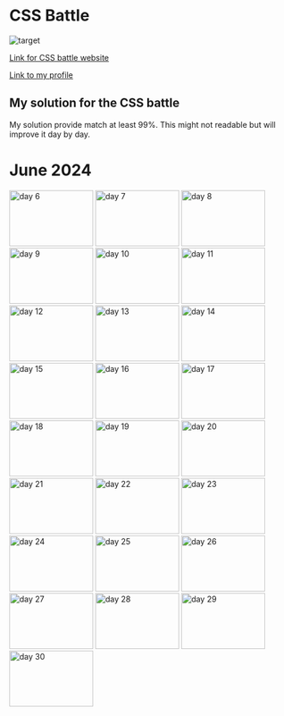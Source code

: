 # CSS Battle

![target](https://www.cssbattlesolutions.com/_next/image?url=https%3A%2F%2Fcdn.sanity.io%2Fimages%2Fr2p34icm%2Fproduction%2F60768b35303f6a4851c246cb5f27a8ce285df724-400x300.png&w=640&q=75)

[Link for CSS battle website](https://cssbattle.dev/)

[Link to my profile](https://cssbattle.dev/player/bunnyan)


## My solution for the CSS battle

My solution provide match at least 99%. This might not readable but will improve it day by day.



# June 2024
<div>
   <img src="https://firebasestorage.googleapis.com/v0/b/cssbattleapp.appspot.com/o/user%2Fummd3POvEDfFyeFvVdOMG3OOrwE2%2Ftargets%2Ftarget_Ix6s0Ru.png?alt=media" alt="day 6" width="150" height="100">
   <img src="https://firebasestorage.googleapis.com/v0/b/cssbattleapp.appspot.com/o/user%2Fummd3POvEDfFyeFvVdOMG3OOrwE2%2Ftargets%2Ftarget_089lanc.png?alt=media" alt="day 7" width="150" height="100">
   <img src="https://firebasestorage.googleapis.com/v0/b/cssbattleapp.appspot.com/o/user%2Fummd3POvEDfFyeFvVdOMG3OOrwE2%2Ftargets%2Ftarget_9kGSC0s.png?alt=media" alt="day 8" width="150" height="100">
   <img src="https://firebasestorage.googleapis.com/v0/b/cssbattleapp.appspot.com/o/user%2Fummd3POvEDfFyeFvVdOMG3OOrwE2%2Ftargets%2Ftarget_nDZC2bh.png?alt=media" alt="day 9" width="150" height="100">
   <img src="https://firebasestorage.googleapis.com/v0/b/cssbattleapp.appspot.com/o/user%2Fummd3POvEDfFyeFvVdOMG3OOrwE2%2Ftargets%2Ftarget_J4nkknf.png?alt=media" alt="day 10" width="150" height="100">
   <img src="https://firebasestorage.googleapis.com/v0/b/cssbattleapp.appspot.com/o/user%2Fummd3POvEDfFyeFvVdOMG3OOrwE2%2Ftargets%2Ftarget_I3uf0t1.png?alt=media" alt="day 11" width="150" height="100">
</div>

<div>    
   <img src="https://firebasestorage.googleapis.com/v0/b/cssbattleapp.appspot.com/o/user%2Fummd3POvEDfFyeFvVdOMG3OOrwE2%2Ftargets%2Ftarget_KsqKkKy.png?alt=media" alt="day 12" width="150" height="100">
   <img src="https://firebasestorage.googleapis.com/v0/b/cssbattleapp.appspot.com/o/user%2Fummd3POvEDfFyeFvVdOMG3OOrwE2%2Ftargets%2Ftarget_2J9RaDM.png?alt=media" alt="day 13" width="150" height="100">
   <img src="https://firebasestorage.googleapis.com/v0/b/cssbattleapp.appspot.com/o/user%2Fummd3POvEDfFyeFvVdOMG3OOrwE2%2Ftargets%2Ftarget_EoyIpWP.png?alt=media" alt="day 14" width="150" height="100">
   <img src="https://firebasestorage.googleapis.com/v0/b/cssbattleapp.appspot.com/o/user%2Fummd3POvEDfFyeFvVdOMG3OOrwE2%2Ftargets%2Ftarget_5N7CXDB.png?alt=media" alt="day 15" width="150" height="100">
   <img src="https://firebasestorage.googleapis.com/v0/b/cssbattleapp.appspot.com/o/user%2Fummd3POvEDfFyeFvVdOMG3OOrwE2%2Ftargets%2Ftarget_H7mdA1l.png?alt=media" alt="day 16" width="150" height="100">
   <img src="https://firebasestorage.googleapis.com/v0/b/cssbattleapp.appspot.com/o/user%2Fummd3POvEDfFyeFvVdOMG3OOrwE2%2Ftargets%2Ftarget_pY9I4Dy.png?alt=media" alt="day 17" width="150" height="100">
</div>

<div>    
   <img src="https://firebasestorage.googleapis.com/v0/b/cssbattleapp.appspot.com/o/user%2Fummd3POvEDfFyeFvVdOMG3OOrwE2%2Ftargets%2Ftarget_2Ixd9HD.png?alt=media" alt="day 18" width="150" height="100">
   <img src="https://firebasestorage.googleapis.com/v0/b/cssbattleapp.appspot.com/o/user%2Fummd3POvEDfFyeFvVdOMG3OOrwE2%2Ftargets%2Ftarget_UeTVeZF.png?alt=media" alt="day 19"width="150" height="100">
   <img src="https://firebasestorage.googleapis.com/v0/b/cssbattleapp.appspot.com/o/user%2Fummd3POvEDfFyeFvVdOMG3OOrwE2%2Ftargets%2Ftarget_uunlnfK.png?alt=media" alt="day 20" width="150" height="100">
   <img src="https://firebasestorage.googleapis.com/v0/b/cssbattleapp.appspot.com/o/user%2Fummd3POvEDfFyeFvVdOMG3OOrwE2%2Ftargets%2Ftarget_eVaXu14.png?alt=media" alt="day 21" width="150" height="100">
   <img src="https://firebasestorage.googleapis.com/v0/b/cssbattleapp.appspot.com/o/user%2Fummd3POvEDfFyeFvVdOMG3OOrwE2%2Ftargets%2Ftarget_CBJY7mQ.png?alt=media" alt="day 22" width="150" height="100">
   <img src="https://firebasestorage.googleapis.com/v0/b/cssbattleapp.appspot.com/o/user%2Fummd3POvEDfFyeFvVdOMG3OOrwE2%2Ftargets%2Ftarget_peK94Xk.png?alt=media" alt="day 23" width="150" height="100">
</div>

<div>    
   <img src="https://firebasestorage.googleapis.com/v0/b/cssbattleapp.appspot.com/o/user%2Fummd3POvEDfFyeFvVdOMG3OOrwE2%2Ftargets%2Ftarget_jQJ1dB1.png?alt=media" alt="day 24" width="150" height="100">
   <img src="https://firebasestorage.googleapis.com/v0/b/cssbattleapp.appspot.com/o/user%2Fummd3POvEDfFyeFvVdOMG3OOrwE2%2Ftargets%2Ftarget_N1QVAzZ.png?alt=media" alt="day 25" width="150" height="100">
   <img src="https://firebasestorage.googleapis.com/v0/b/cssbattleapp.appspot.com/o/user%2Fummd3POvEDfFyeFvVdOMG3OOrwE2%2Ftargets%2Ftarget_hBT5NLr.png?alt=media" alt="day 26" width="150" height="100">
   <img src="https://firebasestorage.googleapis.com/v0/b/cssbattleapp.appspot.com/o/user%2Fummd3POvEDfFyeFvVdOMG3OOrwE2%2Ftargets%2Ftarget_hKLpPqS.png?alt=media" alt="day 27" width="150" height="100">
   <img src="https://firebasestorage.googleapis.com/v0/b/cssbattleapp.appspot.com/o/user%2Fummd3POvEDfFyeFvVdOMG3OOrwE2%2Ftargets%2Ftarget_syLTaHZ.png?alt=media" alt="day 28" width="150" height="100">
   <img src="https://firebasestorage.googleapis.com/v0/b/cssbattleapp.appspot.com/o/user%2Fummd3POvEDfFyeFvVdOMG3OOrwE2%2Ftargets%2Ftarget_QhVKBq4.png?alt=media" alt="day 29" width="150" height="100">
</div>

<div>   
   <img src="https://firebasestorage.googleapis.com/v0/b/cssbattleapp.appspot.com/o/user%2Fummd3POvEDfFyeFvVdOMG3OOrwE2%2Ftargets%2Ftarget_PDuXkf3.png?alt=media" alt="day 30" width="150" height="100">
</div>

<!-- Template
# Month Year
<div>
  <img src="" width="150" height="100">
  <img src="" width="150" height="100">
  <img src="" width="150" height="100">
  <img src="" width="150" height="100">
  <img src="" width="150" height="100">
</div>
--!>
